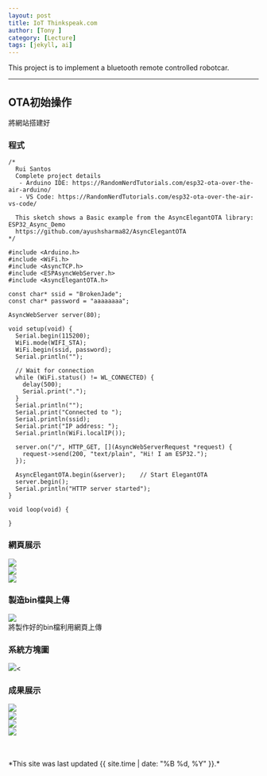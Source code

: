 ```yaml
---
layout: post
title: IoT Thinkspeak.com
author: [Tony ]
category: [Lecture]
tags: [jekyll, ai]
---
```


This project is to implement a bluetooth remote controlled robotcar.

---
## OTA初始操作

將網站搭建好

### 程式
```
/*
  Rui Santos
  Complete project details
   - Arduino IDE: https://RandomNerdTutorials.com/esp32-ota-over-the-air-arduino/
   - VS Code: https://RandomNerdTutorials.com/esp32-ota-over-the-air-vs-code/
  
  This sketch shows a Basic example from the AsyncElegantOTA library: ESP32_Async_Demo
  https://github.com/ayushsharma82/AsyncElegantOTA
*/

#include <Arduino.h>
#include <WiFi.h>
#include <AsyncTCP.h>
#include <ESPAsyncWebServer.h>
#include <AsyncElegantOTA.h>

const char* ssid = "BrokenJade";
const char* password = "aaaaaaaa";

AsyncWebServer server(80);

void setup(void) {
  Serial.begin(115200);
  WiFi.mode(WIFI_STA);
  WiFi.begin(ssid, password);
  Serial.println("");

  // Wait for connection
  while (WiFi.status() != WL_CONNECTED) {
    delay(500);
    Serial.print(".");
  }
  Serial.println("");
  Serial.print("Connected to ");
  Serial.println(ssid);
  Serial.print("IP address: ");
  Serial.println(WiFi.localIP());

  server.on("/", HTTP_GET, [](AsyncWebServerRequest *request) {
    request->send(200, "text/plain", "Hi! I am ESP32.");
  });

  AsyncElegantOTA.begin(&server);    // Start ElegantOTA
  server.begin();
  Serial.println("HTTP server started");
}

void loop(void) {

}
```
### 網頁展示
![](https://github.com/NENECHINO/MCU-course/blob/main/images/1_wifi.png?raw=true)<br>
![](https://github.com/NENECHINO/MCU-course/blob/main/images/1_connect.png?raw=true)<br>
![](https://github.com/NENECHINO/MCU-course/blob/main/1_OTA%E7%B6%B2%E7%AB%99.png?raw=true)<br>
### 製造bin檔與上傳
![](https://github.com/NENECHINO/MCU-course/blob/main/images/1_bin.png?raw=true)<br>
將製作好的bin檔利用網頁上傳
### 系統方塊圖
![](https://github.com/NENECHINO/MCU-course/blob/main/1_IOTp.png?raw=true)<
### 成果展示
![](https://github.com/NENECHINO/MCU-course/blob/main/1_OTA%20%20off.png?raw=true)<br>
![](https://github.com/NENECHINO/MCU-course/blob/main/1_red.jpg?raw=true)<br>
![](https://github.com/NENECHINO/MCU-course/blob/main/1_OTA%20%20on.png?raw=true)<br>
![](https://github.com/NENECHINO/MCU-course/blob/main/1_green.jpg?raw=true)<br>

<br>
<br>
*This site was last updated {{ site.time | date: "%B %d, %Y" }}.*
